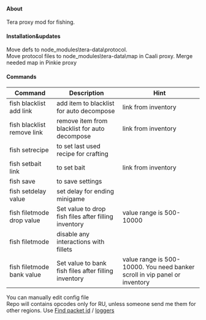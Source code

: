 #### About
Tera proxy mod for fishing.<br>
#### Installation&updates
Move defs to node_modules\tera-data\protocol.<br>
Move protocol files to node_modules\tera-data\map in Caali proxy. Merge needed map in Pinkie proxy<br>
#### Commands
| Command  | Description | Hint
| ------------- | ------------- | ------------- |
| fish blacklist add link | add item to blacklist for auto decompose  | link from inventory |
| fish blacklist remove link | remove item from blacklist for auto decompose  |  link from inventory |
| fish setrecipe | to set last used recipe for crafting  |   |
| fish setbait link | to set bait |  link from inventory  |
| fish save | to save settings  |   |
| fish setdelay value | set delay for ending minigame  |   |
| fish filetmode drop value | Set value to drop fish files after filling inventory  | value range is 500-10000   |
| fish filetmode | disable any interactions with fillets  |   |
| fish filetmode bank value | Set value to bank fish files after filling inventory | value range is 500-10000. You need banker scroll in vip panel or inventory |




You can manually edit config file<br>
Repo will contains opcodes only for RU, unless someone send me them for other regions. Use [Find packet id](https://github.com/Owyn/alex-packet-id-finder) / [loggers](https://github.com/SoliaRdi/PacketsLogger)<br>
